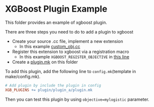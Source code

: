 XGBoost Plugin Example
======================
This folder provides an example of xgboost plugin.

There are three steps you need to do to add a plugin to xgboost
- Create your source .cc file, implement a new extension
  - In this example [custom_obj.cc](custom_obj.cc)
- Register this extension to xgboost via a registration macro
  - In this example ```XGBOOST_REGISTER_OBJECTIVE``` in [this line](custom_obj.cc#L75)
- Create a [plugin.mk](plugin.mk) on this folder

To add this plugin, add the following line to ```config.mk```(template in make/config.mk).
```makefile
# Add plugin by include the plugin in config
XGB_PLUGINS += plugin/plugin_a/plugin.mk
```

Then you can test this plugin by using ```objective=mylogistic``` parameter.



